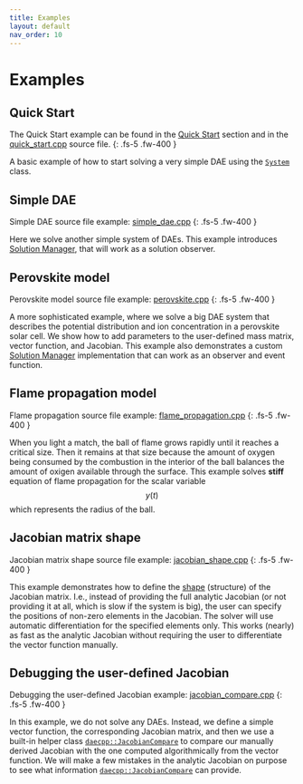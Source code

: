 ```yaml
---
title: Examples
layout: default
nav_order: 10
---
```


# Examples

## Quick Start

The Quick Start example can be found in the [Quick Start](quick-start.html) section and in the [quick_start.cpp](https://github.com/dae-cpp/dae-cpp/blob/master/examples/quick_start/quick_start.cpp) source file.
{: .fs-5 .fw-400 }

A basic example of how to start solving a very simple DAE using the [`System`](solve.html#system-class) class.

## Simple DAE

Simple DAE source file example: [simple_dae.cpp](https://github.com/dae-cpp/dae-cpp/blob/master/examples/simple_dae/simple_dae.cpp)
{: .fs-5 .fw-400 }

Here we solve another simple system of DAEs.
This example introduces [Solution Manager](solution-manager.html), that will work as a solution observer.

## Perovskite model

Perovskite model source file example: [perovskite.cpp](https://github.com/dae-cpp/dae-cpp/blob/master/examples/perovskite_model/perovskite.cpp)
{: .fs-5 .fw-400 }

A more sophisticated example, where we solve a big DAE system that describes the potential distribution and ion concentration in a perovskite solar cell.
We show how to add parameters to the user-defined mass matrix, vector function, and Jacobian.
This example also demonstrates a custom [Solution Manager](solution-manager.html) implementation that can work as an observer and event function.

## Flame propagation model

Flame propagation source file example: [flame_propagation.cpp](https://github.com/dae-cpp/dae-cpp/blob/master/examples/flame_propagation/flame_propagation.cpp)
{: .fs-5 .fw-400 }

When you light a match, the ball of flame grows rapidly until it reaches a critical size.
Then it remains at that size because the amount of oxygen being consumed by the combustion
in the interior of the ball balances the amount of oxigen available through the surface.
This example solves **stiff** equation of flame propagation for the scalar variable $$y(t)$$ which represents the radius of the ball.

## Jacobian matrix shape

Jacobian matrix shape source file example: [jacobian_shape.cpp](https://github.com/dae-cpp/dae-cpp/blob/master/examples/jacobian_shape/jacobian_shape.cpp)
{: .fs-5 .fw-400 }

This example demonstrates how to define the [shape](jacobian-matrix.html#jacobian-matrix-shape) (structure) of the Jacobian matrix.
I.e., instead of providing the full analytic Jacobian (or not providing it at all, which is slow if the system is big), the user can specify the positions of non-zero elements in the Jacobian.
The solver will use automatic differentiation for the specified elements only.
This works (nearly) as fast as the analytic Jacobian without requiring the user to differentiate the vector function manually.

## Debugging the user-defined Jacobian

Debugging the user-defined Jacobian example: [jacobian_compare.cpp](https://github.com/dae-cpp/dae-cpp/blob/master/examples/jacobian_compare/jacobian_compare.cpp)
{: .fs-5 .fw-400 }

In this example, we do not solve any DAEs. Instead, we define a simple vector function, the corresponding Jacobian matrix, and then we use a built-in helper class [`daecpp::JacobianCompare`](jacobian-matrix.html#jacobian-matrix-check) to compare our manually derived Jacobian with the one computed algorithmically from the vector function.
We will make a few mistakes in the analytic Jacobian on purpose to see what information [`daecpp::JacobianCompare`](jacobian-matrix.html#jacobian-matrix-check) can provide.
